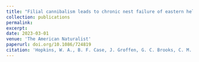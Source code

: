 ```yaml
---
title: "Filial cannibalism leads to chronic nest failure of eastern hellbender salamanders (_Cryptobranchus alleganienesis_)"
collection: publications
permalink: 
excerpt:
date: 2023-03-01
venue: 'The American Naturalist'
paperurl: doi.org/10.1086/724819
citation: 'Hopkins, W. A., B. F. Case, J. Groffen, G. C. Brooks, C. M. Bodinof Jachowski, S. T. Button, J. J. Halligan, R. S. M. O’Brien, and H. K. Kindsvater. 2023. Filial cannibalism leads to chronic nest failure of eastern hellbender salamanders. <i>The American Naturalist</i>'
---
```

